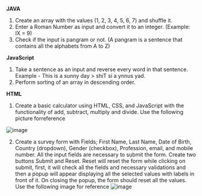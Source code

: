 **JAVA**

1. Create an array with the values (1, 2, 3, 4, 5, 6, 7) and shuffle it.
2. Enter a Roman Number as input and convert it to an integer. (Example: IX = 9)
3. Check if the input is pangram or not. (A pangram is a sentence that contains all the
alphabets from A to Z)

**JavaScript**

1. Take a sentence as an input and reverse every word in that sentence.
Example - This is a sunny day > shiT si a ynnus yad.
2. Perform sorting of an array in descending order.

**HTML**

1. Create a basic calculator using HTML, CSS, and JavaScript with the functionality of add,
subtract, multiply and divide. Use the following picture forreference

![image](https://github.com/Adityakr01/CloudVandana_Assignment/assets/87759130/b6120fc0-d0c0-4c70-b3d7-bbdef9407e3e)



2. Create a survey form with Fields; First Name, Last Name, Date of Birth, Country
(dropdown), Gender (checkbox), Profession, email, and mobile number. All the input
fields are necessary to submit the form. Create two buttons Submit and Reset. Reset will
reset the form while clicking on submit, first, it will check all the fields and necessary
validations and then a popup will appear displaying all the selected values with labels in
front of it. On closing the popup, the form should reset all the values. Use the following
image for reference
![image](https://github.com/Adityakr01/CloudVandana_Assignment/assets/87759130/35a832de-2313-4f31-aa72-d8277d5cf6c5)
